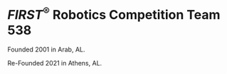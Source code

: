 # *FIRST*<sup>&reg;</sup> Robotics Competition Team 538

Founded 2001 in Arab, AL.

Re-Founded 2021 in Athens, AL.
